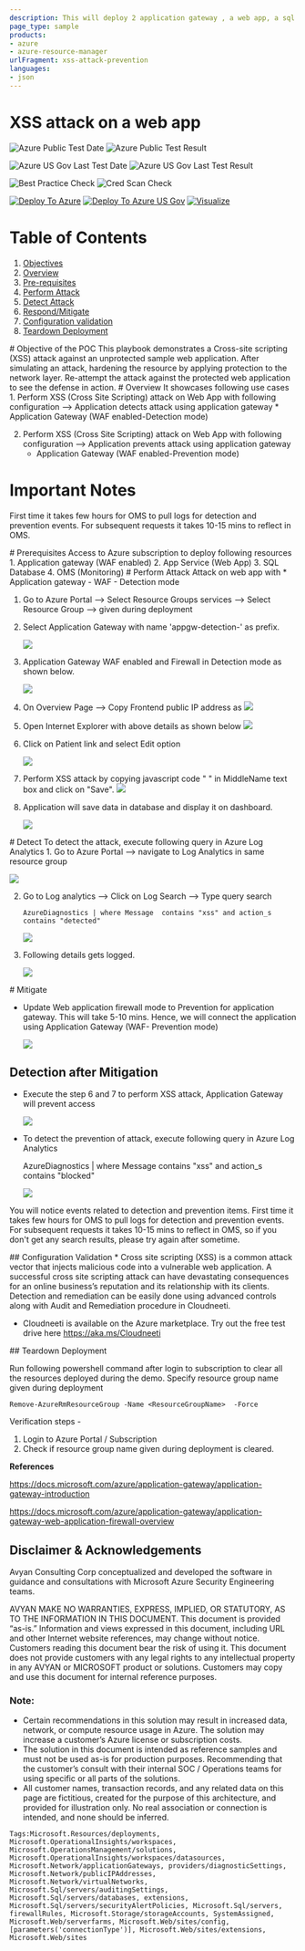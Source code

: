 ```yaml
---
description: This will deploy 2 application gateway , a web app, a sql server and database, OMS and other network resources. One app gateway is in detection mode and other is in prevention mode. Perform the XSS attack by following the guidleines and execute the scenario for mitigation and prevention of a XSS attack.
page_type: sample
products:
- azure
- azure-resource-manager
urlFragment: xss-attack-prevention
languages:
- json
---
```

# XSS attack on a web app

![Azure Public Test Date](https://azurequickstartsservice.blob.core.windows.net/badges/demos/xss-attack-prevention/PublicLastTestDate.svg)
![Azure Public Test Result](https://azurequickstartsservice.blob.core.windows.net/badges/demos/xss-attack-prevention/PublicDeployment.svg)

![Azure US Gov Last Test Date](https://azurequickstartsservice.blob.core.windows.net/badges/demos/xss-attack-prevention/FairfaxLastTestDate.svg)
![Azure US Gov Last Test Result](https://azurequickstartsservice.blob.core.windows.net/badges/demos/xss-attack-prevention/FairfaxDeployment.svg)

![Best Practice Check](https://azurequickstartsservice.blob.core.windows.net/badges/demos/xss-attack-prevention/BestPracticeResult.svg)
![Cred Scan Check](https://azurequickstartsservice.blob.core.windows.net/badges/demos/xss-attack-prevention/CredScanResult.svg)

[![Deploy To Azure](https://raw.githubusercontent.com/Azure/azure-quickstart-templates/master/1-CONTRIBUTION-GUIDE/images/deploytoazure.svg?sanitize=true)](https://portal.azure.com/#create/Microsoft.Template/uri/https%3A%2F%2Fraw.githubusercontent.com%2Frquarry%2Fazure-quickstart-templates%2Frefs%2Fheads%2Fmaster%2Fdemos%2Fxss-attack-prevention%2Fazuredeploy.json)
[![Deploy To Azure US Gov](https://raw.githubusercontent.com/Azure/azure-quickstart-templates/master/1-CONTRIBUTION-GUIDE/images/deploytoazuregov.svg?sanitize=true)](https://portal.azure.us/#create/Microsoft.Template/uri/https%3A%2F%2Fraw.githubusercontent.com%2FAzure%2Fazure-quickstart-templates%2Fmaster%2Fdemos%2Fxss-attack-prevention%2Fazuredeploy.json)
[![Visualize](https://raw.githubusercontent.com/Azure/azure-quickstart-templates/master/1-CONTRIBUTION-GUIDE/images/visualizebutton.svg?sanitize=true)](http://armviz.io/#/?load=https%3A%2F%2Fraw.githubusercontent.com%2FAzure%2Fazure-quickstart-templates%2Fmaster%2Fdemos%2Fxss-attack-prevention%2Fazuredeploy.json)

# Table of Contents
1. [Objectives](#objectives)
2. [Overview](#overview)
3. [Pre-requisites](#prerequisites)
4. [Perform Attack](#attack)
5. [Detect Attack](#detect)
6. [Respond/Mitigate](#mitigate)
7. [Configuration validation](#config)
8. [Teardown Deployment](#teardown)

<a name="objectives">
# Objective of the POC
This playbook demonstrates a Cross-site scripting (XSS) attack against an unprotected sample web application.  After simulating an attack, hardening the resource by applying protection to the network layer.  Re-attempt the attack against the protected web application to see the defense in action.

<a name="overview">
# Overview
It showcases following use cases
1. Perform XSS (Cross Site Scripting) attack on Web App with following configuration --> Application detects attack using application gateway
    * Application Gateway (WAF enabled-Detection mode)

2. Perform XSS (Cross Site Scripting) attack on Web App with following configuration --> Application prevents attack using application gateway
    * Application Gateway (WAF enabled-Prevention mode)

# Important Notes <a name="notes">
First time it takes few hours for OMS to pull logs for detection and prevention events. For subsequent requests it takes 10-15 mins to reflect in OMS.

<a name="prerequisites">
# Prerequisites
Access to Azure subscription to deploy following resources
1. Application gateway (WAF enabled)
2. App Service (Web App)
3. SQL Database
4. OMS (Monitoring)

<a name="attack">
# Perform Attack
Attack on web app with
* Application gateway - WAF - Detection mode

1. Go to Azure Portal --> Select Resource Groups services --> Select Resource Group --> <ResourceGroupName> given during deployment

2. Select Application Gateway with name 'appgw-detection-' as prefix.

    ![](images/xss-appgateway-det-location.png)

3. Application Gateway WAF enabled and Firewall in Detection mode as shown below.

    ![](images/xss-appgateway-waf-det.png)

4. On Overview Page --> Copy Frontend public IP address as
    ![](images/xss-appgateway-det-ip.png)

5. Open Internet Explorer with above details as shown below
    ![](images/xss-webapp-contoso-landingpage.png)

4. Click on Patient link and select Edit option

    ![](images/xss-webapp-contoso-patients-defpage.png)

4. Perform XSS attack by copying javascript code " **<script>alert('test script')</script>** " in MiddleName text box and click on "Save".
 ![](images/xss-attack-script.png)

5. Application will save data in database and display it on dashboard.

    ![](images/xss-attack-dashboard.png)

<a name="detect">
# Detect
To detect the attack, execute following query in Azure Log Analytics
1. Go to Azure Portal --> navigate to Log Analytics in same resource group

![](images/xss-common-oms-location.png)

2. Go to Log analytics --> Click on Log Search --> Type query search

    ```AzureDiagnostics | where Message  contains "xss" and action_s contains "detected"```

    ![](images/xss-oms-log-ana-location.png)

3. Following details gets logged.

    ![](images/xss-log-analytics-det.png)

<a name="mitigate">
# Mitigate

  * Update Web application firewall mode to Prevention for application gateway. This will take 5-10 mins. Hence, we will connect the application using Application Gateway (WAF- Prevention mode)

    ![](images/xss-appgateway-waf-prev.png)

## Detection after Mitigation

* Execute the step 6 and 7  to perform XSS attack, Application Gateway will prevent access

    ![](images/403-forbidden-access-denied.png)

* To detect the prevention of attack, execute following query in Azure Log Analytics

    AzureDiagnostics | where Message  contains "xss" and action_s contains "blocked"

    ![](images/xss-log-analytics-blocked.png)

You will notice events related to detection and prevention items. First time it takes few hours for OMS to pull logs for detection and prevention events. For subsequent requests it takes 10-15 mins to reflect in OMS, so if you don't get any search results, please try again after sometime.

<a name="config">
## Configuration Validation
* Cross site scripting (XSS) is a common attack vector that injects malicious code into a vulnerable web application. A successful cross site scripting attack can have devastating consequences for an online business’s reputation and its relationship with its clients. Detection and remediation can be easily done using advanced controls along with Audit and Remediation procedure in Cloudneeti.

* Cloudneeti is available on the Azure marketplace. Try out the free test drive here https://aka.ms/Cloudneeti

<a name="teardown">
## Teardown Deployment

Run following powershell command after login to subscription to clear all the resources deployed during the demo. Specify resource group name given during deployment

 `Remove-AzureRmResourceGroup -Name <ResourceGroupName>  -Force `

Verification steps -
1. Login to Azure Portal / Subscription
2. Check if resource group name given during deployment is cleared.
<p/>

**References**

https://docs.microsoft.com/azure/application-gateway/application-gateway-introduction

https://docs.microsoft.com/azure/application-gateway/application-gateway-web-application-firewall-overview

## Disclaimer & Acknowledgements

Avyan Consulting Corp conceptualized and developed the software in guidance and consultations with Microsoft Azure Security Engineering teams.

AVYAN MAKE NO WARRANTIES, EXPRESS, IMPLIED, OR STATUTORY, AS TO THE INFORMATION IN THIS DOCUMENT. This document is provided “as-is.” Information and views expressed in this document, including URL and other Internet website references, may change without notice. Customers reading this document bear the risk of using it. This document does not provide customers with any legal rights to any intellectual property in any AVYAN or MICROSOFT product or solutions. Customers may copy and use this document for internal reference purposes.

### Note:
*	Certain recommendations in this solution may result in increased data, network, or compute resource usage in Azure. The solution may increase a customer’s Azure license or subscription costs.
*	The solution in this document is intended as reference samples and must not be used as-is for production purposes. Recommending that the customer’s consult with their internal SOC / Operations teams for using specific or all parts of the solutions.
*	All customer names, transaction records, and any related data on this page are fictitious, created for the purpose of this architecture, and provided for illustration only. No real association or connection is intended, and none should be inferred.

`Tags:Microsoft.Resources/deployments, Microsoft.OperationalInsights/workspaces, Microsoft.OperationsManagement/solutions, Microsoft.OperationalInsights/workspaces/datasources, Microsoft.Network/applicationGateways, providers/diagnosticSettings, Microsoft.Network/publicIPAddresses, Microsoft.Network/virtualNetworks, Microsoft.Sql/servers/auditingSettings, Microsoft.Sql/servers/databases, extensions, Microsoft.Sql/servers/securityAlertPolicies, Microsoft.Sql/servers, firewallRules, Microsoft.Storage/storageAccounts, SystemAssigned, Microsoft.Web/serverfarms, Microsoft.Web/sites/config, [parameters('connectionType')], Microsoft.Web/sites/extensions, Microsoft.Web/sites`
